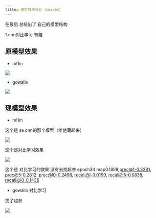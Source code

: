 ```yaml
---
title: 模型效果保存（cosrec）
---
```


在最后 总结出了 自己的模型结构

1.cnn对比学习 有趣

## 原模型效果

- ml1m

![](https://pic2.imgdb.cn/item/645f9b8a0d2dde577739a7d9.png)

- gowalla

![](https://pic2.imgdb.cn/item/645f9c2a0d2dde57773b51e3.png)

## 现模型效果

- ml1m

这个是 se cnn的那个模型（给他藏起来）

![](https://pic2.imgdb.cn/item/645f9b8a0d2dde577739a833.png)

这个是对比学习效果

![](https://pic2.imgdb.cn/item/645f9b890d2dde577739a791.png)

这个是 对比学习的效果 没有去找超参
epoch34
map0.1898,prec@1-0.3281, prec@5-0.2812, prec@l0-0.2496, recall@l-0.0199, recall@5-0.0838, recall@l0-0.1436

- gowalla 对比学习

找了超参

![](https://pic2.imgdb.cn/item/6465742e0d2dde5777a205be.png)

